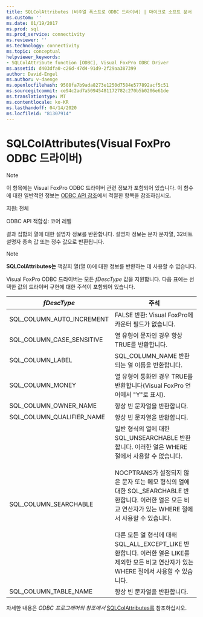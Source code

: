 ```yaml
---
title: SQLColAttributes (비주얼 폭스프로 ODBC 드라이버) | 마이크로 소프트 문서
ms.custom: ''
ms.date: 01/19/2017
ms.prod: sql
ms.prod_service: connectivity
ms.reviewer: ''
ms.technology: connectivity
ms.topic: conceptual
helpviewer_keywords:
- SQLColAttribute function [ODBC], Visual FoxPro ODBC Driver
ms.assetid: d403dfa0-c26d-47d4-91d9-2f29aa387399
author: David-Engel
ms.author: v-daenge
ms.openlocfilehash: 9508fa7b9ada8273e1250d7584e577892acf5c51
ms.sourcegitcommit: ce94c2ad7a50945481172782c270b5b0206e61de
ms.translationtype: MT
ms.contentlocale: ko-KR
ms.lasthandoff: 04/14/2020
ms.locfileid: "81307914"
---
```

# <a name="sqlcolattributes-visual-foxpro-odbc-driver"></a>SQLColAttributes(Visual FoxPro ODBC 드라이버)
> [!NOTE]  
>  이 항목에는 Visual FoxPro ODBC 드라이버 관련 정보가 포함되어 있습니다. 이 함수에 대한 일반적인 정보는 [ODBC API 참조](../../odbc/reference/syntax/odbc-api-reference.md)에서 적절한 항목을 참조하십시오.  
  
 지원: 전체  
  
 ODBC API 적합성: 코어 레벨  
  
 결과 집합의 열에 대한 설명자 정보를 반환합니다. 설명자 정보는 문자 문자열, 32비트 설명자 종속 값 또는 정수 값으로 반환됩니다.  
  
> [!NOTE]  
>  **SQLColAttributes는** 책갈피 열(열 0)에 대한 정보를 반환하는 데 사용할 수 없습니다.  
  
 Visual FoxPro ODBC 드라이버는 모든 *fDescType* 값을 지원합니다. 다음 표에는 선택한 값의 드라이버 구현에 대한 주석이 포함되어 있습니다.  
  
|*fDescType*|주석|  
|-----------------|-------------|  
|SQL_COLUMN_AUTO_INCREMENT|FALSE 반환: Visual FoxPro에 카운터 필드가 없습니다.|  
|SQL_COLUMN_CASE_SENSITIVE|열 유형이 문자인 경우 항상 TRUE를 반환합니다.|  
|SQL_COLUMN_LABEL|SQL_COLUMN_NAME 반환되는 열 이름을 반환합니다.|  
|SQL_COLUMN_MONEY|열 유형이 통화인 경우 TRUE를 반환합니다(Visual FoxPro 언어에서 "Y"로 표시).|  
|SQL_COLUMN_OWNER_NAME|항상 빈 문자열을 반환합니다.|  
|SQL_COLUMN_QUALIFIER_NAME|항상 빈 문자열을 반환합니다.|  
|SQL_COLUMN_SEARCHABLE|일반 형식의 열에 대한 SQL_UNSEARCHABLE 반환합니다. 이러한 열은 WHERE 절에서 사용할 수 없습니다.<br /><br /> NOCPTRANS가 설정되지 않은 문자 또는 메모 형식의 열에 대한 SQL_SEARCHABLE 반환합니다. 이러한 열은 모든 비교 연산자가 있는 WHERE 절에서 사용할 수 있습니다.<br /><br /> 다른 모든 열 형식에 대해 SQL_ALL_EXCEPT_LIKE 반환합니다. 이러한 열은 LIKE를 제외한 모든 비교 연산자가 있는 WHERE 절에서 사용할 수 있습니다.|  
|SQL_COLUMN_TABLE_NAME|항상 빈 문자열을 반환합니다.|  
  
 자세한 내용은 *ODBC 프로그래머의 참조에서* [SQLColAttributes를](../../odbc/reference/syntax/sqlcolattributes-function.md) 참조하십시오.
